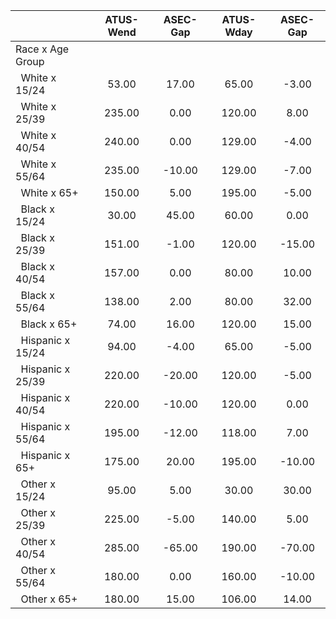 
|                      |    ATUS-Wend |     ASEC-Gap |    ATUS-Wday |     ASEC-Gap |
| -------------------- | :----------: | :----------: | :----------: | :----------: |
| Race x Age Group     |              |              |              |              |
| &nbsp;&nbsp;White x 15/24 |        53.00 |        17.00 |        65.00 |        -3.00 |
| &nbsp;&nbsp;White x 25/39 |       235.00 |         0.00 |       120.00 |         8.00 |
| &nbsp;&nbsp;White x 40/54 |       240.00 |         0.00 |       129.00 |        -4.00 |
| &nbsp;&nbsp;White x 55/64 |       235.00 |       -10.00 |       129.00 |        -7.00 |
| &nbsp;&nbsp;White x 65+ |       150.00 |         5.00 |       195.00 |        -5.00 |
| &nbsp;&nbsp;Black x 15/24 |        30.00 |        45.00 |        60.00 |         0.00 |
| &nbsp;&nbsp;Black x 25/39 |       151.00 |        -1.00 |       120.00 |       -15.00 |
| &nbsp;&nbsp;Black x 40/54 |       157.00 |         0.00 |        80.00 |        10.00 |
| &nbsp;&nbsp;Black x 55/64 |       138.00 |         2.00 |        80.00 |        32.00 |
| &nbsp;&nbsp;Black x 65+ |        74.00 |        16.00 |       120.00 |        15.00 |
| &nbsp;&nbsp;Hispanic x 15/24 |        94.00 |        -4.00 |        65.00 |        -5.00 |
| &nbsp;&nbsp;Hispanic x 25/39 |       220.00 |       -20.00 |       120.00 |        -5.00 |
| &nbsp;&nbsp;Hispanic x 40/54 |       220.00 |       -10.00 |       120.00 |         0.00 |
| &nbsp;&nbsp;Hispanic x 55/64 |       195.00 |       -12.00 |       118.00 |         7.00 |
| &nbsp;&nbsp;Hispanic x 65+ |       175.00 |        20.00 |       195.00 |       -10.00 |
| &nbsp;&nbsp;Other x 15/24 |        95.00 |         5.00 |        30.00 |        30.00 |
| &nbsp;&nbsp;Other x 25/39 |       225.00 |        -5.00 |       140.00 |         5.00 |
| &nbsp;&nbsp;Other x 40/54 |       285.00 |       -65.00 |       190.00 |       -70.00 |
| &nbsp;&nbsp;Other x 55/64 |       180.00 |         0.00 |       160.00 |       -10.00 |
| &nbsp;&nbsp;Other x 65+ |       180.00 |        15.00 |       106.00 |        14.00 |

